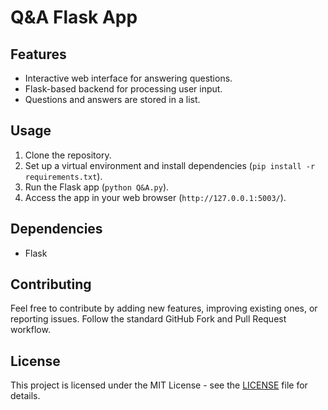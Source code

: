 # Q&A Flask App


## Features

- Interactive web interface for answering questions.
- Flask-based backend for processing user input.
- Questions and answers are stored in a list.

## Usage

1. Clone the repository.
2. Set up a virtual environment and install dependencies (`pip install -r requirements.txt`).
3. Run the Flask app (`python Q&A.py`).
4. Access the app in your web browser (`http://127.0.0.1:5003/`).

## Dependencies

- Flask

## Contributing

Feel free to contribute by adding new features, improving existing ones, or reporting issues. Follow the standard GitHub Fork and Pull Request workflow.

## License

This project is licensed under the MIT License - see the [LICENSE](LICENSE) file for details.
